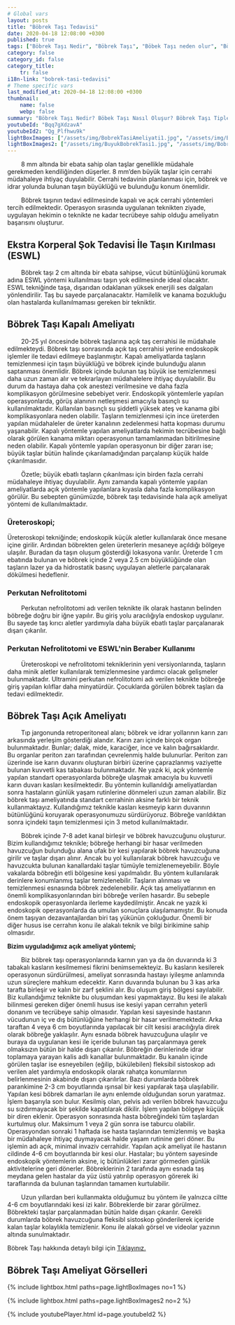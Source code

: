 ```yaml
---
# Global vars
layout: posts
title: "Böbrek Taşı Tedavisi"
date: 2020-04-18 12:08:00 +0300
published: true
tags: ["Böbrek Taşı Nedir", "Böbrek Taşı", "Böbek Taşı neden olur", "Böbrek Taşı Tipi", "Kimlerde Böbrek Taşı Olur", "Böbrek Taşı Belirti", "Böbrek Taşı Teşhis", "Böbrek Taşı Nasıl Önlenir", "Böbrek Taşı Ağrısı", "Böbrek Taşı Tedavisi", "Böbrek taşı açık ameliyat", "Böbrek Taşı Kapalı Ameliyat", "Böbrek nedir", "Böbrek taşı ESWL" , "Üreteroskopi", "Perkutan Nefrolitotomi", "Böbrek taşı önleme"]
category: false
category_id: false
category_title:
    tr: false
i18n-link: "bobrek-tasi-tedavisi"
# Theme specific vars
last_modified_at: 2020-04-18 12:08:00 +0300
thumbnail:
    name: false
    webp: false
summary: "Böbrek Taşı Nedir? Böbek Taşı Nasıl Oluşur? Böbrek Taşı Tipleri Nedir? Kimlerde Böbrek Taşı Olur? Böbrek Taşı Belirtileri Nelerdir? Böbrek Taşı Teşhisi? Böbrek Taşı Nasıl Önlenir? Şiddetli Böbrek Ağrısı Nedir? Böbrek Taşlarının Tedavisi? Böbrek taşı nasıl oluşur? Böbrek Taşlarında Kapalı Ve Açık Ameliyatı. "
youtubeId: "Bqq7gXdzavA"
youtubeId2: "Qg_Plfhwu9k"
lightBoxImages: ["/assets/img/BobrekTasiAmeliyati1.jpg", "/assets/img/BobrekTasiAmeliyati2.jpg", "/assets/img/BobrekTasiAmeliyati3.jpg"]
lightBoxImages2: ["/assets/img/BuyukBobrekTasi1.jpg", "/assets/img/BobrekTasi1.jpg", "/assets/img/BobrekTasiAmeliyati2.jpg", "/assets/img/BobrekTasiAmeliyati3.jpg"]
---
```


&nbsp;&nbsp;&nbsp;&nbsp;&nbsp;&nbsp;&nbsp;&nbsp;8 mm altında bir ebata sahip olan taşlar genellikle müdahale gerekmeden kendiliğinden düşerler. 8 mm’den büyük taşlar için cerrahi müdahaleye ihtiyaç duyulabilir. Cerrahi tedavinin planlanması için, böbrek ve idrar yolunda bulunan taşın büyüklüğü ve bulunduğu konum önemlidir.

&nbsp;&nbsp;&nbsp;&nbsp;&nbsp;&nbsp;&nbsp;&nbsp;Böbrek taşının tedavi edilmesinde kapalı ve açık cerrahi yöntemleri tercih edilmektedir. Operasyon sırasında uygulanan teknikten ziyade, uygulayan hekimin o teknikte ne kadar tecrübeye sahip olduğu ameliyatın başarısını oluşturur.

## Ekstra Korperal Şok Tedavisi İle Taşın Kırılması (ESWL)

&nbsp;&nbsp;&nbsp;&nbsp;&nbsp;&nbsp;&nbsp;&nbsp;Böbrek taşı 2 cm altında bir ebata sahipse, vücut bütünlüğünü korumak adına ESWL yöntemi kullanılması taşın yok edilmesinde ideal olacaktır. ESWL tekniğinde taşa, dışarıdan odaklanan yüksek enerjili ses dalgaları yönlendirilir. Taş bu sayede parçalanacaktır. Hamilelik ve kanama bozukluğu olan hastalarda kullanılmaması gereken bir tekniktir.

## Böbrek Taşı Kapalı Ameliyatı

&nbsp;&nbsp;&nbsp;&nbsp;&nbsp;&nbsp;&nbsp;&nbsp;20-25 yıl öncesinde böbrek taşlarına açık taş cerrahisi ile müdahale edilmekteydi. Böbrek taşı sonrasında açık taş cerrahisi yerine endoskopik işlemler ile tedavi edilmeye başlanmıştır. Kapalı ameliyatlarda taşların temizlenmesi için taşın büyüklüğü ve böbrek içinde bulunduğu alanın saptanması önemlidir. Böbrek içinde bulunan taş büyük ise temizlenmesi daha uzun zaman alır ve tekrarlayan müdahalelere ihtiyaç duyulabilir. Bu durum da hastaya daha çok anestezi verilmesine ve daha fazla komplikasyon görülmesine sebebiyet verir. Endoskopik yöntemlerle yapılan operasyonlarda, görüş alanının netleşmesi amacıyla basınçlı su kullanılmaktadır. Kullanılan basınçlı su şiddetli yüksek ateş ve kanama gibi komplikasyonlara neden olabilir. Taşların temizlenmesi için ince üreterden yapılan müdahaleler de üreter kanalının zedelenmesi hatta kopması durumu yaşanabilir. Kapalı yöntemle yapılan ameliyatlarda hekimin tecrübesine bağlı olarak görülen kanama miktarı operasyonun tamamlanmadan bitirilmesine neden olabilir. Kapalı yöntemle yapılan operasyonun bir diğer zararı ise; büyük taşlar bütün halinde çıkarılamadığından parçalanıp küçük halde çıkarılmasıdır.

&nbsp;&nbsp;&nbsp;&nbsp;&nbsp;&nbsp;&nbsp;&nbsp;Özetle; büyük ebatlı taşların çıkarılması için birden fazla cerrahi müdahaleye ihtiyaç duyulabilir. Aynı zamanda kapalı yöntemle yapılan ameliyatlarda açık yöntemle yapılanlara kıyasla daha fazla komplikasyon görülür. Bu sebepten günümüzde, böbrek taşı tedavisinde hala açık ameliyat yöntemi de kullanılmaktadır.

### Üreteroskopi;

Üreteroskopi tekniğinde; endoskopik küçük aletler kullanılarak önce mesane içine girilir. Ardından böbrekten gelen üreterlerin mesaneye açıldığı bölgeye ulaşılır. Buradan da taşın oluşum gösterdiği lokasyona varılır. Üreterde 1 cm ebatında bulunan ve böbrek içinde 2 veya 2.5 cm büyüklüğünde olan taşların lazer ya da hidrostatik basınç uygulayan aletlerle parçalanarak dökülmesi hedeflenir.

### Perkutan Nefrolitotomi

&nbsp;&nbsp;&nbsp;&nbsp;&nbsp;&nbsp;&nbsp;&nbsp;Perkutan nefrolitotomi adı verilen teknikte ilk olarak hastanın belinden böbreğe doğru bir iğne yapılır. Bu giriş yolu aracılığıyla endoskop uygulanır. Bu sayede taş kırıcı aletler yardımıyla daha büyük ebatlı taşlar parçalanarak dışarı çıkarılır.

### Perkutan Nefrolitotomi ve ESWL'nin Beraber Kullanımı

&nbsp;&nbsp;&nbsp;&nbsp;&nbsp;&nbsp;&nbsp;&nbsp;Üreteroskopi ve nefrolitotomi tekniklerinin yeni versiyonlarında, taşların daha minik aletler kullanılarak temizlenmesine yardımcı olacak gelişmeler bulunmaktadır. Ultramini perkutan nefrolitotomi adı verilen teknikte böbreğe giriş yapılan kılıflar daha minyatürdür. Çocuklarda görülen böbrek taşları da tedavi edilmektedir.

## Böbrek Taşı Açık Ameliyatı

&nbsp;&nbsp;&nbsp;&nbsp;&nbsp;&nbsp;&nbsp;&nbsp;Tıp jargonunda retroperitoneal alanı; böbrek ve idrar yollarının karın zarı arkasında yerleşim gösterdiği alandır. Karın zarı içinde birçok organ bulunmaktadır. Bunlar; dalak, mide, karaciğer, ince ve kalın bağırsaklardır. Bu organlar periton zarı tarafından çevrelenmiş halde bulunurlar. Periton zarı üzerinde ise karın duvarını oluşturan birbiri üzerine çaprazlanmış vaziyette bulunan kuvvetli kas tabakası bulunmaktadır. Ne yazık ki, açık yöntemle yapılan standart operasyonlarda böbreğe ulaşmak amacıyla bu kuvvetli karın duvarı kasları kesilmektedir. Bu yöntemin kullanıldığı ameliyatlardan sonra hastaların günlük yaşam rutinlerine dönmeleri uzun zaman alabilir. Biz böbrek taşı ameliyatında standart cerrahinin aksine farklı bir teknik kullanmaktayız. Kullandığımız teknikle kasları kesmeyip karın duvarının bütünlüğünü koruyarak operasyonumuzu sürdürüyoruz.  Böbreğe varıldıktan sonra içindeki taşın temizlenmesi için 3 metod kullanılmaktadır.

&nbsp;&nbsp;&nbsp;&nbsp;&nbsp;&nbsp;&nbsp;&nbsp;Böbrek içinde 7-8 adet kanal birleşir ve böbrek havuzcuğunu oluşturur. Bizim kullandığımız teknikle; böbreğe herhangi bir hasar verilmeden havuzcuğun bulunduğu alana ufak bir kesi yapılarak böbrek havuzcuğuna girilir ve taşlar dışarı alınır. Ancak bu yol kullanılarak böbrek havuzcuğu ve havuzcukta bulunan kanallardaki taşlar tümüyle temizlenemeyebilir. Böyle vakalarda böbreğin etli bölgesine kesi yapılmalıdır. Bu yöntem kullanılarak derinlere konumlanmış taşlar temizlenebilir. Taşların alınması ve temizlenmesi esnasında böbrek zedelenebilir. Açık taş ameliyatlarının en önemli komplikasyonlarından biri böbreğe verilen hasardır. Bu sebeple endoskopik operasyonlarda ilerleme kaydedilmiştir. Ancak ne yazık ki endoskopik operasyonlarda da umulan sonuçlara ulaşılamamıştır. Bu konuda önem taşıyan dezavantajlardan biri taş yükünün çokluğudur. Önemli bir diğer husus ise cerrahın konu ile alakalı teknik ve bilgi birikimine sahip olmasıdır.

**Bizim uyguladığımız açık ameliyat yöntemi;**

&nbsp;&nbsp;&nbsp;&nbsp;&nbsp;&nbsp;&nbsp;&nbsp;Biz böbrek taşı operasyonlarında karnın yan ya da ön duvarında ki 3 tabakalı kasların kesilmemesi fikrini benimsemekteyiz. Bu kasların kesilerek operasyonun sürdürülmesi,  ameliyat sonrasında hastayı iyileşme anlamında uzun süreçlere mahkum edecektir. Karın duvarında bulunan bu 3 kas arka tarafta birleşir ve kalın bir zarf şeklini alır. Bu oluşum giriş bölgesi sayılabilir. Biz kullandığımız teknikte bu oluşumdan kesi yapmaktayız. Bu kesi ile alakalı bilinmesi gereken diğer önemli husus ise kesiyi yapan cerrahın yeterli donanım ve tecrübeye sahip olmasıdır. Yapılan kesi sayesinde hastanın vücudunun iç ve dış bütünlüğüne herhangi bir hasar verilmemektedir. Arka taraftan 4 veya 6 cm boyutlarında yapılacak bir cilt kesisi aracılığıyla direk olarak böbreğe yaklaşılır. Aynı esnada böbrek havuzcuğuna ulaşılır ve buraya da uygulanan kesi ile içeride bulunan taş parçalanmaya gerek olmaksızın bütün bir halde dışarı çıkarılır. Böbreğin derinlerinde idrar toplamaya yarayan kalis adlı kanallar bulunmaktadır. Bu kanalın içinde görülen taşlar ise esneyebilen (eğilip, bükülebilen) fleksibil sistoskop adı verilen alet yardımıyla endoskopik olarak rahatça konumlarının belirlenmesinin akabinde dışarı çıkarılırlar.  Bazı durumlarda böbrek parankimine 2-3 cm boyutlarında ışınsal bir kesi yapılarak taşa ulaşılabilir. Yapılan kesi böbrek damarları ile aynı enlemde olduğundan sorun yaratmaz. İşlem başarıyla son bulur. Kesilmiş olan, pelvis adı verilen böbrek havuzcuğu su sızdırmayacak bir şekilde kapatılarak dikilir. İşlem yapılan bölgeye küçük bir diren eklenir. Operasyon sonrasında hasta böbreğindeki tüm taşlardan kurtulmuş olur. Maksimum 1 veya 2 gün sonra ise taburcu olabilir. Operasyondan sonraki 1 haftada ise hasta taşlarından temizlenmiş ve başka bir müdahaleye ihtiyaç duymayacak halde yaşam rutinine geri döner. Bu işlemin adı açık, minimal invaziv cerrahidir. Yapılan açık ameliyat ile hastanın cildinde 4-6 cm boyutlarında bir kesi olur. Hastalar; bu yöntem sayesinde endoskopik yöntemlerin aksine, iç bütünlükleri zarar görmeden günlük aktivitelerine geri dönerler. Böbreklerinin 2 tarafında aynı esnada taş meydana gelen hastalar da yüz üstü yatırılıp operasyon görerek iki taraflarında da bulunan taşlarından tamamen kurtulabilir.

&nbsp;&nbsp;&nbsp;&nbsp;&nbsp;&nbsp;&nbsp;&nbsp;Uzun yıllardan beri kullanmakta olduğumuz bu yöntem ile yalnızca ciltte 4-6 cm boyutlarındaki kesi izi kalır. Böbreklerde bir zarar görülmez. Böbrekteki taşlar parçalanmadan bütün halde dışarı çıkarılır. Gerekli durumlarda böbrek havuzcuğuna fleksibl sistoskop gönderilerek içeride kalan taşlar kolaylıkla temizlenir. Konu ile alakalı görsel ve videolar yazının altında sunulmaktadır.    

Böbrek Taşı hakkında detaylı bilgi için [Tıklayınız.](https://www.onoluroloji.com/bobrek-tasi)

## Böbrek Taşı Ameliyat Görselleri

{% include lightbox.html paths=page.lightBoxImages no=1 %}

{% include lightbox.html paths=page.lightBoxImages2 no=2 %}

{% include youtubePlayer.html id=page.youtubeId2 %}
